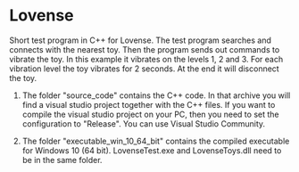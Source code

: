 # Lovense

Short test program in C++ for Lovense.
The test program searches and connects with the nearest toy.
Then the program sends out commands to vibrate the toy.
In this example it vibrates on the levels 1, 2 and 3.
For each vibration level the toy vibrates for 2 seconds.
At the end it will disconnect the toy.

1. The folder "source_code" contains the C++ code.
In that archive you will find a visual studio project together with the C++ files.
If you want to compile the visual studio project on your PC, then you need to set the configuration to "Release".
You can use Visual Studio Community.

2. The folder "executable_win_10_64_bit" contains the compiled executable for Windows 10 (64 bit).
LovenseTest.exe and LovenseToys.dll need to be in the same folder.
